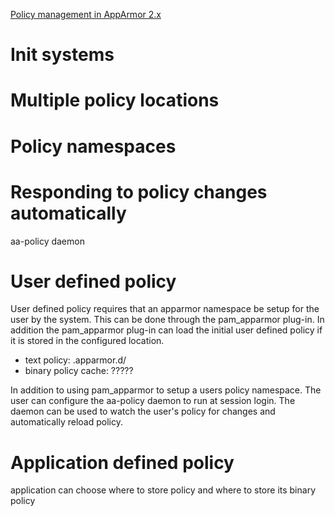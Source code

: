 [Policy management in AppArmor 2.x](Apparmorpolicymanagement2x)

# Init systems

# Multiple policy locations

# Policy namespaces

# Responding to policy changes automatically

aa-policy daemon

# User defined policy

User defined policy requires that an apparmor namespace be setup for the user by the system. This can be done through the pam_apparmor plug-in. In addition the pam_apparmor plug-in can load the initial user defined policy if it is stored in the configured location.

- text policy: .apparmor.d/
- binary policy cache: ?????

In addition to using pam_apparmor to setup a users policy namespace. The user can configure the aa-policy daemon to run at session login. The daemon can be used to watch the user's policy for changes and automatically reload policy.

# Application defined policy

application can choose where to store policy and where to store its binary policy
